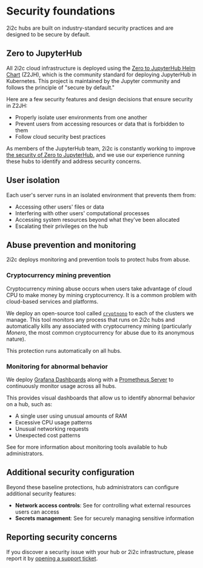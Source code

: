 # Security foundations

2i2c hubs are built on industry-standard security practices and are designed to be secure by default.

## Zero to JupyterHub

All 2i2c cloud infrastructure is deployed using the [Zero to JupyterHub Helm Chart](https://z2jh.jupyter.org/) (Z2JH), which is the community standard for deploying JupyterHub in Kubernetes. This project is maintained by the Jupyter community and follows the principle of "secure by default."

Here are a few security features and design decisions that ensure security in Z2JH:

- Properly isolate user environments from one another
- Prevent users from accessing resources or data that is forbidden to them
- Follow cloud security best practices

As members of the JupyterHub team, 2i2c is constantly working to improve [the security of Zero to JupyterHub](https://z2jh.jupyter.org/en/stable/administrator/security.html), and we use our experience running these hubs to identify and address security concerns.

## User isolation

Each user's server runs in an isolated environment that prevents them from:

- Accessing other users' files or data
- Interfering with other users' computational processes
- Accessing system resources beyond what they've been allocated
- Escalating their privileges on the hub

## Abuse prevention and monitoring

2i2c deploys monitoring and prevention tools to protect hubs from abuse.

### Cryptocurrency mining prevention

Cryptocurrency mining abuse occurs when users take advantage of cloud CPU to make money by mining cryptocurrency. It is a common problem with cloud-based services and platforms.

We deploy an open-source tool called [`cryptnono`](https://github.com/yuvipanda/cryptnono) to each of the clusters we manage. This tool monitors any process that runs on 2i2c hubs and automatically kills any associated with cryptocurrency mining (particularly *Monero*, the most common cryptocurrency for abuse due to its anonymous nature).

This protection runs automatically on all hubs.

### Monitoring for abnormal behavior

We deploy [Grafana Dashboards](https://grafana.com/grafana/dashboards/) along with a [Prometheus Server](https://prometheus.io/) to continuously monitor usage across all hubs.

This provides visual dashboards that allow us to identify abnormal behavior on a hub, such as:

- A single user using unusual amounts of RAM
- Excessive CPU usage patterns
- Unusual networking requests
- Unexpected cost patterns

See [](../monitoring/index.md) for more information about monitoring tools available to hub administrators.

## Additional security configuration

Beyond these baseline protections, hub administrators can configure additional security features:

- **Network access controls**: See [](internet-access.md) for controlling what external resources users can access
- **Secrets management**: See [](managing-secrets.md) for securely managing sensitive information

## Reporting security concerns

If you discover a security issue with your hub or 2i2c infrastructure, please report it by [opening a support ticket](../../support.md).
